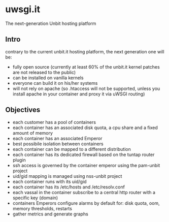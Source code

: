 uwsgi.it
========

The next-generation Unbit hosting platform

Intro
-----

contrary to the current unbit.it hosting platform, the next generation one will be:

- fully open source (currently at least 60% of the unbit.it kernel patches are not released to the public)
- can be installed on vanilla kernels
- everyone can build it on his/her systems
- will not rely on apache (so .htaccess will not be supported, unless you install apache in your container and proxy it via uWSGI routing)

Objectives
----------

- each customer has a pool of containers
- each container has an associated disk quota, a cpu share and a fixed amount of memory
- each container has an associated Emperor
- best possibile isolation between containers
- each container can be mapped to a different distribution
- each container has its dedicated firewall based on the tuntap router plugin
- ssh access is governed by the container emperor using the pam-unbit project
- uid/gid mapping is managed using nss-unbit project
- each container runs with its uid/gid
- each container has its /etc/hosts and /etc/resolv.conf
- each vassal in the container subscribe to a central http router with a specific key (domain)
- containers Emperors configure alarms by default for: disk quota, oom, memory thresholds, restarts
- gather metrics and generate graphs
